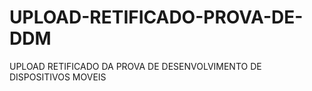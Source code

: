 # UPLOAD-RETIFICADO-PROVA-DE-DDM
UPLOAD RETIFICADO DA PROVA DE DESENVOLVIMENTO DE DISPOSITIVOS MOVEIS 
